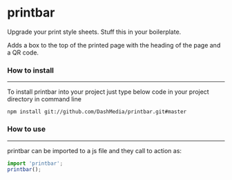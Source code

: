 printbar
============

Upgrade your print style sheets. Stuff this in your boilerplate.

Adds a box to the top of the printed page with the heading of the page and a QR code.


### How to install
------------------

To install printbar into your project just type below code in your project directory in command line

```batch
npm install git://github.com/DashMedia/printbar.git#master
```


### How to use
------------------

printbar can be imported to a js file and they call to action as:

```javascript
import 'printbar';
printbar();
```
